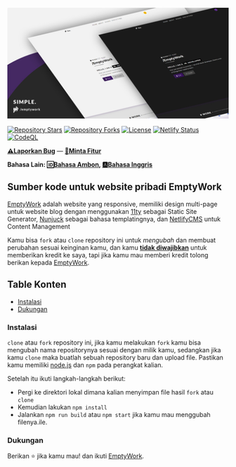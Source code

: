 ![EmptyWork's Personal Website](src/images/emptywork.github.io-header.jpg)

[![Repository Stars](https://img.shields.io/github/stars/EmptyWork/emptywork.github.io?style=for-the-badge)]()
[![Repository Forks](https://img.shields.io/github/forks/EmptyWork/emptywork.github.io?style=for-the-badge)]()
[![License](https://img.shields.io/github/license/EmptyWork/emptywork.github.io?style=for-the-badge)](https://github.com/EmptyWork/emptywork.github.io/blob/master/LICENSE)
[![Netlify Status](https://img.shields.io/netlify/08d2d578-7470-4e65-8067-93ab5e09f671?style=for-the-badge)](https://app.netlify.com/sites/emptywork/deploys)
[![CodeQL](https://img.shields.io/github/workflow/status/EmptyWork/emptywork.github.io/CodeQL?event=push&style=for-the-badge)](https://github.com/EmptyWork/emptywork.github.io/actions/workflows/codeql-analysis.yml)

[**⚠Laporkan Bug**](https://github.com/EmptyWork/emptywork.github.io/issues/new) — [**📧Minta Fitur**](https://github.com/EmptyWork/emptywork.github.io/issues/new)

**Bahasa Lain: [🆔Bahasa Ambon](README.abs-ID.md), [🅰Bahasa Inggris](README.md)**

## Sumber kode untuk website pribadi EmptyWork

[EmptyWork](https://emptywork.github.io) adalah website yang responsive, memiliki design multi-page untuk website blog dengan menggunakan [11ty](https://www.11ty.dev/) sebagai Static Site Generator, [Nunjuck](https://mozilla.github.io/nunjucks/templating.html) sebagai bahasa templatingnya, dan [NetlifyCMS](https://www.netlifycms.org/) untuk Content Management

Kamu bisa `fork` atau `clone` repository ini untuk _mengubah_ dan membuat perubahan sesuai keinginan kamu, dan kamu [**tidak diwajibkan**](https://github.com/EmptyWork/emptywork.github.io/blob/master/LICENSE) untuk memberikan kredit ke saya, tapi jika kamu mau memberi kredit tolong berikan kepada [EmptyWork](https://github.com/EmptyWork).

## Table Konten

- [Instalasi](#instalasi)
- [Dukungan](#dukungan)

### Instalasi

`clone` atau `fork` repository ini, jika kamu melakukan `fork` kamu bisa mengubah nama repositorynya sesuai dengan milik kamu, sedangkan jika kamu `clone` maka buatlah sebuah repository baru dan upload file. Pastikan kamu memiliki [node.js](https://nodejs.org) dan `npm` pada perangkat kalian.

Setelah itu ikuti langkah-langkah berikut:

- Pergi ke direktori lokal dimana kalian menyimpan file hasil `fork` atau `clone`
- Kemudian lakukan `npm install`
- Jalankan `npm run build` atau `npm start` jika kamu mau menggubah filenya.ile.

### Dukungan

Berikan ⭐ jika kamu mau! dan ikuti [EmptyWork](https://github.com/EmptyWork).
